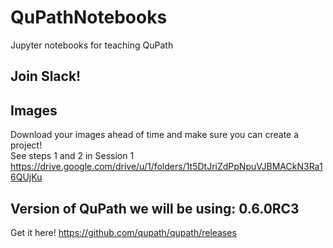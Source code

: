 # QuPathNotebooks
Jupyter notebooks for teaching QuPath
## Join Slack! 


## Images
Download your images ahead of time and make sure you can create a project!<br>
See steps 1 and 2 in Session 1<br>
https://drive.google.com/drive/u/1/folders/1t5DtJriZdPpNpuVJBMACkN3Ra16QUjKu

## Version of QuPath we will be using: 0.6.0RC3
Get it here! https://github.com/qupath/qupath/releases